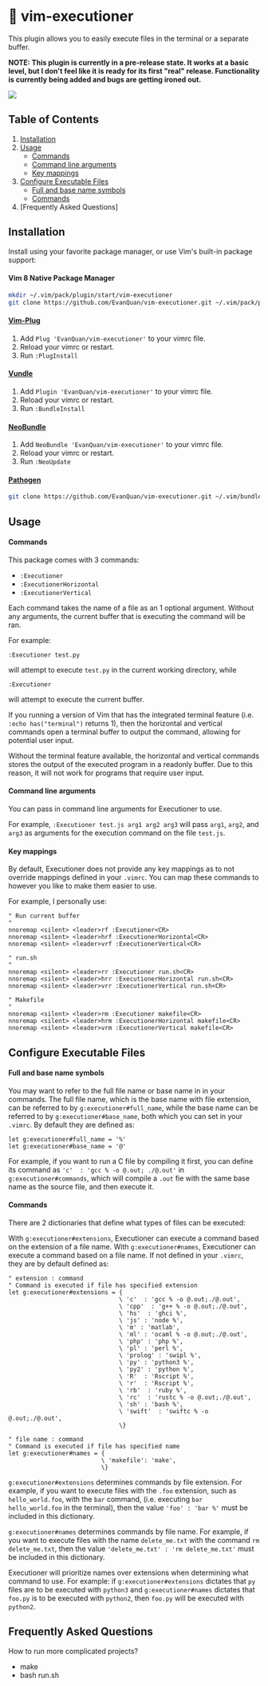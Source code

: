 # :sunrise_over_mountains: vim-executioner

This plugin allows you to easily execute files in the terminal or a separate
buffer.

**NOTE: This plugin is currently in a pre-release state. It works at a basic level, but I don't feel like it is ready for its first "real" release. Functionality is currently being added and bugs are getting ironed out.**

![](https://raw.githubusercontent.com/wiki/EvanQuan/vim-executioner/executioner.PNG)

Table of Contents
-----------------
1. [Installation](#installation)
2. [Usage](#usage)
    - [Commands](#commands)
    - [Command line arguments](#command-line-arguments)
    - [Key mappings](#key-mappings)
3. [Configure Executable Files](#configure-executable-files)
    - [Full and base name symbols](#full-and-base-name-symbols)
    - [Commands](#commands-1)
4. [Frequently Asked Questions]

## Installation

Install using your favorite package manager, or use Vim's built-in package
support:

#### Vim 8 Native Package Manager

```bash
mkdir ~/.vim/pack/plugin/start/vim-executioner
git clone https://github.com/EvanQuan/vim-executioner.git ~/.vim/pack/plugin/start/vim-executioner
```

#### [Vim-Plug](https://github.com/junegunn/vim-plug)

1. Add `Plug 'EvanQuan/vim-executioner'` to your vimrc file.
2. Reload your vimrc or restart.
3. Run `:PlugInstall`

#### [Vundle](https://github.com/VundleVim/Vundle.vim)

1. Add `Plugin 'EvanQuan/vim-executioner'` to your vimrc file.
2. Reload your vimrc or restart.
3. Run `:BundleInstall`

#### [NeoBundle](https://github.com/Shougo/neobundle.vim)

1. Add `NeoBundle 'EvanQuan/vim-executioner'` to your vimrc file.
2. Reload your vimrc or restart.
3. Run `:NeoUpdate`

#### [Pathogen](https://github.com/tpope/vim-pathogen)

```bash
git clone https://github.com/EvanQuan/vim-executioner.git ~/.vim/bundle/vim-executioner
```

## Usage

#### Commands

This package comes with 3 commands:

- `:Executioner`
- `:ExecutionerHorizontal`
- `:ExecutionerVertical`

Each command takes the name of a file as an 1 optional argument. Without any
arguments, the current buffer that is executing the command will be ran.

For example:
```
:Executioner test.py
```
will attempt to execute `test.py` in the current working directory, while
```
:Executioner
```
will attempt to execute the current buffer.

If you running a version of Vim that has the integrated terminal feature (i.e.
`:echo has("terminal")` returns 1), then the horizontal and vertical commands
open a terminal buffer to output the command, allowing for potential user
input.

Without the terminal feature available, the horizontal and vertical commands
stores the output of the executed program in a readonly buffer. Due to this
reason, it will not work for programs that require user input.

#### Command line arguments

You can pass in command line arguments for Executioner to use.

For example, `:Executioner test.js arg1 arg2 arg3` will pass `arg1`, `arg2`,
and `arg3` as arguments for the execution command on the file `test.js`.

#### Key mappings

By default, Executioner does not provide any key mappings as to not override
mappings defined in your `.vimrc`. You can map these commands to however you
like to make them easier to use.

For example, I personally use:

```vim
" Run current buffer
"
nnoremap <silent> <leader>rf :Executioner<CR>
nnoremap <silent> <leader>hrf :ExecutionerHorizontal<CR>
nnoremap <silent> <leader>vrf :ExecutionerVertical<CR>

" run.sh
"
nnoremap <silent> <leader>rr :Executioner run.sh<CR>
nnoremap <silent> <leader>hrr :ExecutionerHorizontal run.sh<CR>
nnoremap <silent> <leader>vrr :ExecutionerVertical run.sh<CR>

" Makefile
"
nnoremap <silent> <leader>rm :Executioner makefile<CR>
nnoremap <silent> <leader>hrm :ExecutionerHorizontal makefile<CR>
nnoremap <silent> <leader>vrm :ExecutionerVertical makefile<CR>
```


## Configure Executable Files

#### Full and base name symbols

You may want to refer to the full file name or base name in in your commands.
The full file name, which is the base name with file extension, can be referred
to by `g:executioner#full_name`, while the base name can be referred to by
`g:executioner#base_name`, both which you can set in your `.vimrc`. By default
they are defined as:

 ```vim
let g:executioner#full_name = '%'
let g:executioner#base_name = '@'
 ```

For example, if you want to run a C file by compiling it first, you can define
its command as `'c'  : 'gcc % -o @.out; ./@.out'` in `g:executioner#commands`,
which will compile a `.out` fie with the same base name as the source file,
and then execute it.

#### Commands

There are 2 dictionaries that define what types of files can be executed:

With `g:executioner#extensions`, Executioner can execute a command based on the
extension of a file name. With `g:executioner#names`, Executioner can execute
a command based on a file name. If not defined in your `.vimrc`, they are
by default defined as:

```vim
" extension : command
" Command is executed if file has specified extension
let g:executioner#extensions = {
                               \ 'c'  : 'gcc % -o @.out;./@.out',
                               \ 'cpp'  : 'g++ % -o @.out;./@.out',
                               \ 'hs'  : 'ghci %',
                               \ 'js' : 'node %',
                               \ 'm' : 'matlab',
                               \ 'ml' : 'ocaml % -o @.out;./@.out',
                               \ 'php' : 'php %',
                               \ 'pl' : 'perl %',
                               \ 'prolog' : 'swipl %',
                               \ 'py' : 'python3 %',
                               \ 'py2' : 'python %',
                               \ 'R'  : 'Rscript %',
                               \ 'r'  : 'Rscript %',
                               \ 'rb'  : 'ruby %',
                               \ 'rc'  : 'rustc % -o @.out;./@.out',
                               \ 'sh' : 'bash %',
                               \ 'swift'  : 'swiftc % -o @.out;./@.out',
                               \}

" file name : command
" Command is executed if file has specified name
let g:executioner#names = {
                          \ 'makefile': 'make',
                          \}
```

`g:executioner#extensions` determines commands by file extension. For example,
if you want to execute files with the `.foo` extension, such as
`hello_world.foo`, with the `bar` command, (i.e. executing `bar
hello_world.foo` in the terminal), then the value `'foo' : 'bar %'` must be
included in this dictionary.

`g:executioner#names` determines commands by file name. For example, if you want
to execute files with the name `delete_me.txt` with the command `rm
delete_me.txt`, then the value `'delete_me.txt' : 'rm delete_me.txt'` must be
included in this dictionary.

Executioner will prioritize names over extensions when determining what command
to use. For example: if `g:executioner#extensions` dictates that `py` files are
to be executed with `python3` and `g:executioner#names` dictates that `foo.py`
is to be executed with `python2`, then `foo.py` will be executed with
`python2`.

## Frequently Asked Questions

How to run more complicated projects?
- make
- bash run.sh
